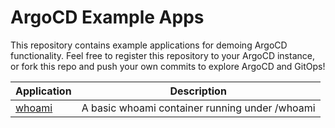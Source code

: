# ArgoCD Example Apps

This repository contains example applications for demoing ArgoCD functionality. Feel free
to register this repository to your ArgoCD instance, or fork this repo and push your own commits
to explore ArgoCD and GitOps!

| Application       | Description                                    |
| ----------------- | ---------------------------------------------- |
| [whoami](whoami/) | A basic whoami container running under /whoami |
